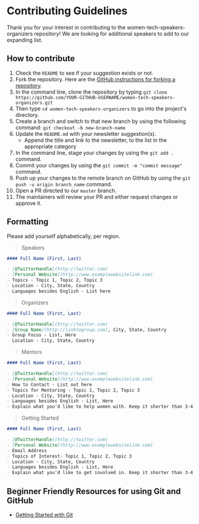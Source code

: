 # Contributing Guidelines

Thank you for your interest in contributing to the women-tech-speakers-organizers repository! We are looking for additional speakers to add to our expanding list.

## How to contribute

1. Check the `README` to see if your suggestion exists or not.
2. Fork the repository. Here are the [GitHub instructions for forking a repository](https://docs.github.com/en/get-started/quickstart/fork-a-repo).
3. In the command line, clone the repository by typing `git clone https://github.com/YOUR-GITHUB-USERNAME/women-tech-speakers-organizers.git`
4. Then type `cd women-tech-speakers-organizers` to go into the project's directory.
5. Create a branch and switch to that new branch by using the following command: `git checkout -b new-branch-name`
6. Update the `README.md` with your newsletter suggestion(s).
   - Append the title and link to the newsletter, to the list in the appropriate category
7. In the command line, stage your changes by using the `git add .` command.
8. Commit your changes by using the `git commit -m "commit message"` command.
9. Push up your changes to the remote branch on GitHub by using the `git push -u origin branch_name` command.
10. Open a PR directed to our `master` branch.
11. The maintainers will review your PR and either request changes or approve it.

## Formatting

Please add yourself alphabetically, per region.

> Speakers

```markdown
#### Full Name (First, Last)

- [@TwitterHandle](http://twitter.com)
- [Personal Website](http://www.examplewebsitelink.com)
- Topics - Topic 1, Topic 2, Topic 3
- Location - City, State, Country
- Languages besides English - List here
```

> Organizers

```markdown
#### Full Name (First, Last)

- [@TwitterHandle](http://twitter.com)
- [Group Name](http://linktogroup.com), City, State, Country
- Group Focus - List, Here
- Location - City, State, Country
```

> Mentors

```markdown
#### Full Name (First, Last)

- [@TwitterHandle](http://twitter.com)
- [Personal Website](http://www.examplewebsitelink.com)
- How to Contact - List out here
- Topics for Mentoring - Topic 1, Topic 2, Topic 3
- Location - City, State, Country
- Languages besides English - List, Here
- Explain what you'd like to help women with. Keep it shorter than 3-4 sentences.
```

> Getting Started

```markdown
#### Full Name (First, Last)

- [@TwitterHandle](http://twitter.com)
- [Personal Website](http://www.examplewebsitelink.com)
- Email Address
- Topics of Interest- Topic 1, Topic 2, Topic 3
- Location - City, State, Country
- Languages besides English - List, Here
- Explain what you'd like to get involved in. Keep it shorter than 3-4 sentences.
```

## Beginner Friendly Resources for using Git and GitHub

- [Getting Started with Git](https://www.thisdot.co/blog/getting-started-with-git)
